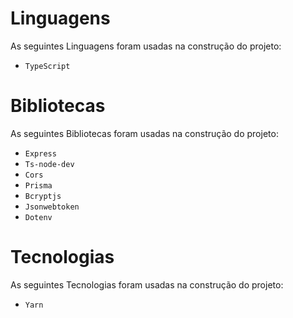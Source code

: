 # Linguagens 
As seguintes Linguagens foram usadas na construção do projeto:

- `TypeScript`

# Bibliotecas 
As seguintes Bibliotecas foram usadas na construção do projeto:

- `Express`
- `Ts-node-dev`
- `Cors`
- `Prisma`
- `Bcryptjs`
- `Jsonwebtoken`
- `Dotenv`
    
# Tecnologias 
As seguintes Tecnologias foram usadas na construção do projeto:

- `Yarn`
